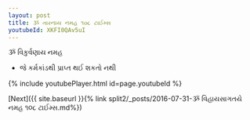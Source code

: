 ```yaml
---
layout: post
title: ૐ તારનાય નમહ ૧૦૮ ટાઈમ્સ
youtubeId: XKFI0QAv5uI
---
```

 
 
 ૐ વિકુર્વણાય નમહ  
 
 -  જે કર્મકાંડથી પ્રાપ્ત થઈ શકતો નથી 
 
  
 
  
 
 
 
 
 
 


{% include youtubePlayer.html id=page.youtubeId %}
 
[Next]({{ site.baseurl }}{% link  split2/_posts/2016-07-31-ૐ વિહાયસાગતયે નમહ ૧૦૮ ટાઈમ્સ.md%})
 
